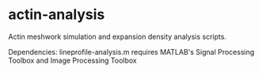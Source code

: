 # actin-analysis
Actin meshwork simulation and expansion density analysis scripts. 

Dependencies: 
lineprofile-analysis.m requires MATLAB's Signal Processing Toolbox and Image Processing Toolbox
